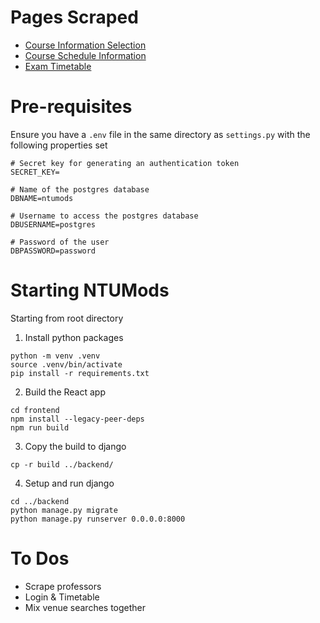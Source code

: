 # Pages Scraped

- [Course Information Selection](https://wis.ntu.edu.sg/webexe/owa/aus_subj_cont.main)
- [Course Schedule Information](https://wish.wis.ntu.edu.sg/webexe/owa/aus_schedule.main)
- [Exam Timetable](https://wis.ntu.edu.sg/webexe/owa/exam_timetable_und.main)

# Pre-requisites

Ensure you have a `.env` file in the same directory as `settings.py` with the following properties set

```
# Secret key for generating an authentication token
SECRET_KEY=

# Name of the postgres database
DBNAME=ntumods

# Username to access the postgres database
DBUSERNAME=postgres

# Password of the user
DBPASSWORD=password
```

# Starting NTUMods

Starting from root directory

1. Install python packages
```
python -m venv .venv
source .venv/bin/activate
pip install -r requirements.txt
```

2. Build the React app
```
cd frontend
npm install --legacy-peer-deps
npm run build
```

3. Copy the build to django
```
cp -r build ../backend/
```

4. Setup and run django
```
cd ../backend
python manage.py migrate
python manage.py runserver 0.0.0.0:8000
```

# To Dos

- Scrape professors
- Login & Timetable
- Mix venue searches together
